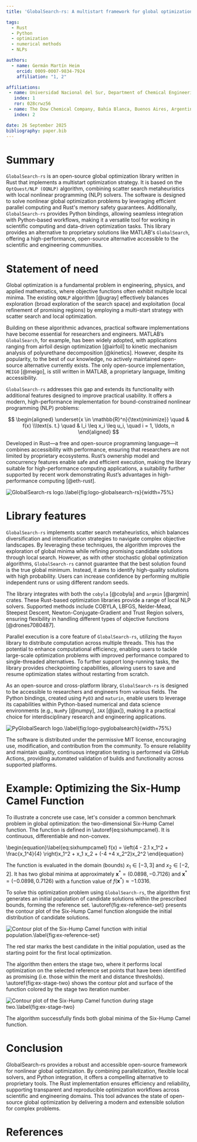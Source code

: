 ```yaml
---
title: 'GlobalSearch-rs: A multistart framework for global optimization written in Rust'

tags:
  - Rust
  - Python
  - optimization
  - numerical methods
  - NLPs

authors:
  - name: Germán Martín Heim
    orcid: 0009-0007-9834-7924
    affiliation: "1, 2"

affiliations:
 - name: Universidad Nacional del Sur, Department of Chemical Engineering, Bahía Blanca, Buenos Aires, Argentina
   index: 1
   ror: 028crwz56
 - name: The Dow Chemical Company, Bahía Blanca, Buenos Aires, Argentina
   index: 2

date: 26 September 2025
bibliography: paper.bib
---
```


# Summary

`GlobalSearch-rs` is an open-source global optimization library written in Rust that implements a multistart optimization strategy. It is based on the `OptQuest/NLP (OQNLP)` algorithm, combining scatter search metaheuristics with local nonlinear programming (NLP) solvers. The software is designed to solve nonlinear global optimization problems by leveraging efficient parallel computing and Rust's memory safety guarantees. Additionally, `GlobalSearch-rs` provides Python bindings, allowing seamless integration with Python-based workflows, making it a versatile tool for working in scientific computing and data-driven optimization tasks. This library provides an alternative to proprietary solutions like MATLAB's `GlobalSearch`, offering a high-performance, open-source alternative accessible to the scientific and engineering communities.

# Statement of need

Global optimization is a fundamental problem in engineering, physics, and applied mathematics, where objective functions often exhibit multiple local minima. The existing `OQNLP` algorithm [@ugray] effectively balances exploration (broad exploration of the search space) and exploitation (local refinement of promising regions) by employing a multi-start strategy with scatter search and local optimization.

Building on these algorithmic advances, practical software implementations have become essential for researchers and engineers. MATLAB’s `GlobalSearch`, for example, has been widely adopted, with applications ranging from airfoil design optimization [@airfoil] to kinetic mechanism analysis of polyurethane decomposition [@kinetics]. However, despite its popularity, to the best of our knowledge, no actively maintained open-source alternative currently exists. The only open-source implementation, `MEIGO` [@meigo], is still written in MATLAB, a proprietary language, limiting accessibility.

`GlobalSearch-rs` addresses this gap and extends its functionality with additional features designed to improve practical usability. It offers a modern, high-performance implementation for bound-constrained nonlinear programming (NLP) problems:

$$
\begin{aligned}
\underset{x \in \mathbb{R}^n}{\text{minimize}} \quad & f(x) \\\text{s. t.} \quad & l_i \leq x_i \leq u_i, \quad i = 1, \ldots, n
\end{aligned}
$$

Developed in Rust—a free and open-source programming language—it combines accessibility with performance, ensuring that researchers are not limited by proprietary ecosystems.
Rust’s ownership model and concurrency features enable safe and efficient execution, making the library suitable for high-performance computing applications, a suitability further supported by recent work demonstrating Rust’s advantages in high-performance computing [@eth-rust].

![`GlobalSearch-rs` logo.\label{fig:logo-globalsearch-rs}](./figures/logo-rs.png){width=75%}

# Library features

`GlobalSearch-rs` implements scatter search metaheuristics, which balances diversification and intensification strategies to navigate complex objective landscapes. By leveraging these techniques, the algorithm improves the exploration of global minima while refining promising candidate solutions through local search. However, as with other stochastic global optimization algorithms, `GlobalSearch-rs` cannot guarantee that the best solution found is the true global minimum. Instead, it aims to identify high-quality solutions with high probability. Users can increase confidence by performing multiple independent runs or using different random seeds.

The library integrates with both the `cobyla` [@cobyla] and `argmin` [@argmin] crates. These Rust-based optimization libraries provide a range of local NLP solvers. Supported methods include COBYLA, LBFGS, Nelder-Mead, Steepest Descent, Newton-Conjugate-Gradient and Trust Region solvers, ensuring flexibility in handling different types of objective functions [@drones7080487].

Parallel execution is a core feature of `GlobalSearch-rs`, utilizing the `Rayon` library to distribute computation across multiple threads. This has the potential to enhance computational efficiency, enabling users to tackle large-scale optimization problems with improved performance compared to single-threaded alternatives. To further support long-running tasks, the library provides checkpointing capabilities, allowing users to save and resume optimization states without restarting from scratch.

As an open-source and cross-platform library, `GlobalSearch-rs` is designed to be accessible to researchers and engineers from various fields. The Python bindings, created using `PyO3` and `maturin`, enable users to leverage its capabilities within Python-based numerical and data science environments (e.g., `NumPy` [@numpy], `JAX` [@jax]), making it a practical choice for interdisciplinary research and engineering applications.

![`PyGlobalSearch` logo.\label{fig:logo-pyglobalsearch}](./figures/logo-py.png){width=75%}

The software is distributed under the permissive MIT license, encouraging use, modification, and contribution from the community. To ensure reliability and maintain quality, continuous integration testing is performed via GitHub Actions, providing automated validation of builds and functionality across supported platforms.

# Example: Optimizing the Six-Hump Camel Function

To illustrate a concrete use case, let's consider a common benchmark problem in global optimization: the two-dimensional Six-Hump Camel function. The function is defined in \autoref{eq:sixhumpcamel}. It is continuous, differentiable and non-convex.

\begin{equation}\label{eq:sixhumpcamel}
f(x) = \left(4 - 2.1 x_1^2 + \frac{x_1^4}{4} \right)x_1^2 + x_1 x_2 + (-4 +4 x_2^2)x_2^2
\end{equation}

The function is evaluated in the domain (bounds) $x_1 \in [-3, 3]$ and $x_2 \in [-2, 2]$. It has
two global minima at approximately $\mathbf{x}^* = (0.0898, -0.7126)$ and $\mathbf{x}^* = (-0.0898, 0.7126)$ with a function value of $f(\mathbf{x}^*) \approx -1.0316$.

To solve this optimization problem using `GlobalSearch-rs`, the algorithm first generates an initial population of candidate solutions within the prescribed bounds, forming the reference set. \autoref{fig:ex-reference-set} presents the contour plot of the Six-Hump Camel function alongside the initial distribution of candidate solutions.

![Contour plot of the Six-Hump Camel function with initial population.\label{fig:ex-reference-set}](./figures/sixhumpcamel_contour_with_initial_population.svg)

The red star marks the best candidate in the initial population, used as the starting point for the first local optimization.

The algorithm then enters the stage two, where it performs local optimization on the selected reference set points that have been identified as promising (i.e. those within the merit and distance thresholds). \autoref{fig:ex-stage-two} shows the contour plot and surface of the function colored by the stage two iteration number.

![Contour plot of the Six-Hump Camel function during stage two.\label{fig:ex-stage-two}](./figures/sixhumpcamel_contour_stage_two.svg)

The algorithm successfully finds both global minima of the Six-Hump Camel function.

# Conclusion

GlobalSearch-rs provides a robust and accessible open-source framework for nonlinear global optimization. By combining parallelization, flexible local solvers, and Python integration, it offers a compelling alternative to proprietary tools. The Rust implementation ensures efficiency and reliability, supporting transparent and reproducible optimization workflows across scientific and engineering domains. This tool advances the state of open-source global optimization by delivering a modern and extensible solution for complex problems.

# References